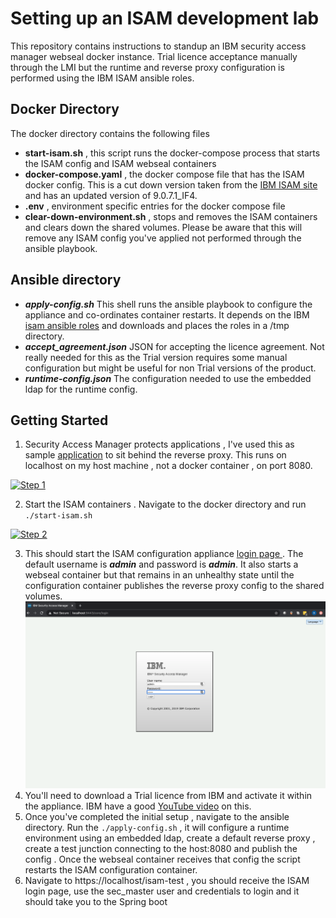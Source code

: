 # Setting up an ISAM development lab
This repository contains instructions to standup an IBM security access manager webseal docker instance.
Trial licence acceptance manually through the LMI but the runtime and reverse proxy configuration is performed using 
the IBM ISAM ansible roles.


## Docker Directory
The docker directory contains the following files
 - **start-isam.sh** , this script runs the docker-compose process that starts the ISAM config and ISAM webseal containers
 - **docker-compose.yaml** , the docker compose file that has the ISAM docker config. This is a cut down version taken from the [IBM ISAM site](https://www.ibm.com/support/knowledgecenter/en/SSPREK_9.0.6/com.ibm.isam.doc/admin/concept/con_docker_compose.html) and has an updated version of 9.0.7.1_IF4. 
 - **.env** , environment specific entries for the docker compose file
 - **clear-down-environment.sh** , stops and removes the ISAM containers and clears down the shared volumes. Please be aware that 
   this will remove any ISAM config you've applied not performed through the ansible playbook.


## Ansible directory
- ***apply-config.sh*** This shell runs the ansible playbook to configure the appliance and co-ordinates container restarts. It depends on the IBM [isam ansible roles](https://github.com/IBM-Security/isam-ansible-roles) and downloads and places the roles in a /tmp directory. 
- ***accept_agreement.json*** JSON for accepting the licence agreement. Not really needed for this as the Trial version requires some
manual configuration but might be useful for non Trial versions of the product.
- ***runtime-config.json*** The configuration needed to use the embedded ldap for the runtime config.

## Getting Started
1. Security Access Manager protects applications , I've used this as sample [application](https://github.com/spring-guides/gs-spring-boot/tree/master/complete) to sit behind the reverse proxy. This runs on localhost on my host machine , not a docker container , on port 8080.

[![Step 1](https://res.cloudinary.com/dnrfrgcar/image/upload/v1589628519/SAM-thumbnail_ptkpgo.png )](http://www.youtube.com/watch?v=chhJCSivNnM "Step 1")

2. Start the ISAM containers . Navigate to the docker directory and run `./start-isam.sh`

[![Step 2](https://res.cloudinary.com/dnrfrgcar/image/upload/v1589635988/Screenshot_2020-05-16_at_14.32.33_ovfczk.png)](https://youtu.be/gIDX8AkmT_A "Step 2")



3. This should start the ISAM configuration appliance [login page ](https://localhost:9443/core/login). The default username is ***admin*** and password is ***admin***. It also starts a webseal container but that remains in an unhealthy state until the configuration container publishes the reverse proxy config to the shared volumes. 
![ISAM Login Page](/images/isam-login.png )
4. You'll need to download a Trial licence from IBM and activate it within the appliance.
   IBM have a good [YouTube video](https://youtu.be/2gmlr8sjkkE) on this.
5. Once you've completed the initial setup , navigate to the ansible directory. Run the `./apply-config.sh` , it will configure a runtime    environment using an embedded ldap, create a default reverse proxy , create a test junction connecting to the host:8080 and publish the config . Once the webseal container receives that config the script restarts the ISAM configuration container.
6. Navigate to https://localhost/isam-test , you should receive the ISAM login page,  use the sec_master user and credentials to login and it should take you to the Spring boot 

 

